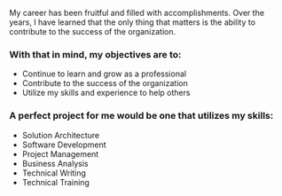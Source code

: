 My career has been fruitful and filled with accomplishments. Over the
years, I have learned that the only thing that matters is the ability
to contribute to the success of the organization.

### With that in mind, my objectives are to:

* Continue to learn and grow as a professional
* Contribute to the success of the organization
* Utilize my skills and experience to help others  

### A perfect project for me would be one that utilizes my skills:

* Solution Architecture
* Software Development
* Project Management
* Business Analysis
* Technical Writing
* Technical Training
